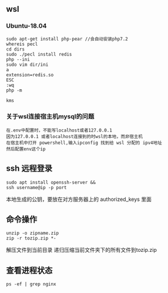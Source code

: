 #

## wsl
### Ubuntu-18.04
```shell
sudo apt-get install php-pear //会自动安装php7.2
whereis pecl
cd dirs
sudo ./pecl install redis
php --ini
sudo vim dir/ini
a
extension=redis.so
ESC
:wq
php -m
```
```shell
kms
```

### 关于wsl连接宿主机mysql的问题
```
在.env中配置时，不能写localhost或者127.0.0.1 
因为127.0.0.1 或者localhost连接到的时wsl的本地，而非宿主机
在宿主机中打开 powershell,输入ipconfig 找到给 wsl 分配的 ipv4地址
然后配置env这个ip
```

## ssh 远程登录

```shell
sudo apt install openssh-server && 
ssh username@ip -p port
```

本地生成的公钥，要放在对方服务器上的 authorized_keys 里面

## 命令操作
```shell
unzip -o zipname.zip
zip -r tozip.zip *-
```
解压文件到当前目录
递归压缩当前文件夹下的所有文件到tozip.zip


## 查看进程状态
```shell
ps -ef | grep nginx
```